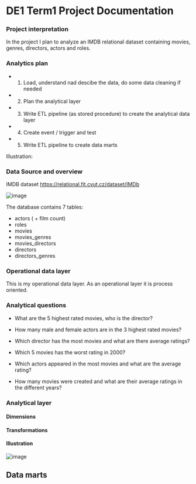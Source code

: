 # DE1 Term1 Project Documentation

### Project interpretation
In the project I plan to analyze an IMDB relational dataset containing movies, genres, directors, actors and roles. 


### Analytics plan

 - 1. Load, understand nad descibe the data, do some data cleaning if needed
 - 2. Plan the analytical layer
 - 3. Write ETL pipeline (as stored procedure) to create the analytical data layer
 - 4. Create event / trigger and test
 - 5. Write ETL pipeline to create data marts
 
 Illustration:
 
 
 

### Data Source and overview

IMDB dataset
https://relational.fit.cvut.cz/dataset/IMDb


![image](https://user-images.githubusercontent.com/57848147/139240147-91ca1605-c798-4933-9bb0-ab9896ecd1cd.png)


The database contains 7 tables:
- actors ( + film count)
- roles
- movies
- movies_genres
- movies_directors
- directors
- directors_genres

### Operational data layer

This is my operational data layer. As an operational layer it is process oriented. 

### Analytical questions 
- What are the 5  highest rated movies, who is the director?
 
- How many male and female actors are in the 3 highest rated movies?
 
- Which director has the most movies and what are there average ratings?

- Which 5 movies has the worst rating in 2000?

- Which actors appeared in the most movies and what are the average rating?

- How many movies were created and what are their average ratings in the different years?

### Analytical layer

#### Dimensions
#### Transformations
#### Illustration


![image](https://user-images.githubusercontent.com/57848147/139247143-2f287a2b-812f-4803-857e-6ac7430608d5.png)



## Data marts 
